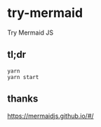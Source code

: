 # try-mermaid

Try Mermaid JS

## tl;dr

    yarn
    yarn start

## thanks

https://mermaidjs.github.io/#/
